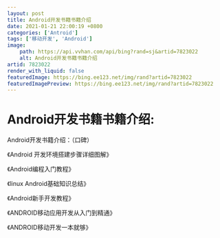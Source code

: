 ```yaml
---
layout: post
title: Android开发书籍书籍介绍
date: 2021-01-21 22:00:19 +0800
categories: ['Antroid']
tags: ['移动开发', 'Android']
image:
    path: https://api.vvhan.com/api/bing?rand=sj&artid=7823022
    alt: Android开发书籍书籍介绍
artid: 7823022
render_with_liquid: false
featuredImage: https://bing.ee123.net/img/rand?artid=7823022
featuredImagePreview: https://bing.ee123.net/img/rand?artid=7823022
---
```


# Android开发书籍书籍介绍:

Android开发书籍介绍：（口碑）

《Android 开发环境搭建步骤详细图解》

《Android编程入门教程》

《linux Android基础知识总结》

《Android新手开发教程》

《ANDROID移动应用开发从入门到精通》

《ANDROID移动开发一本就够》